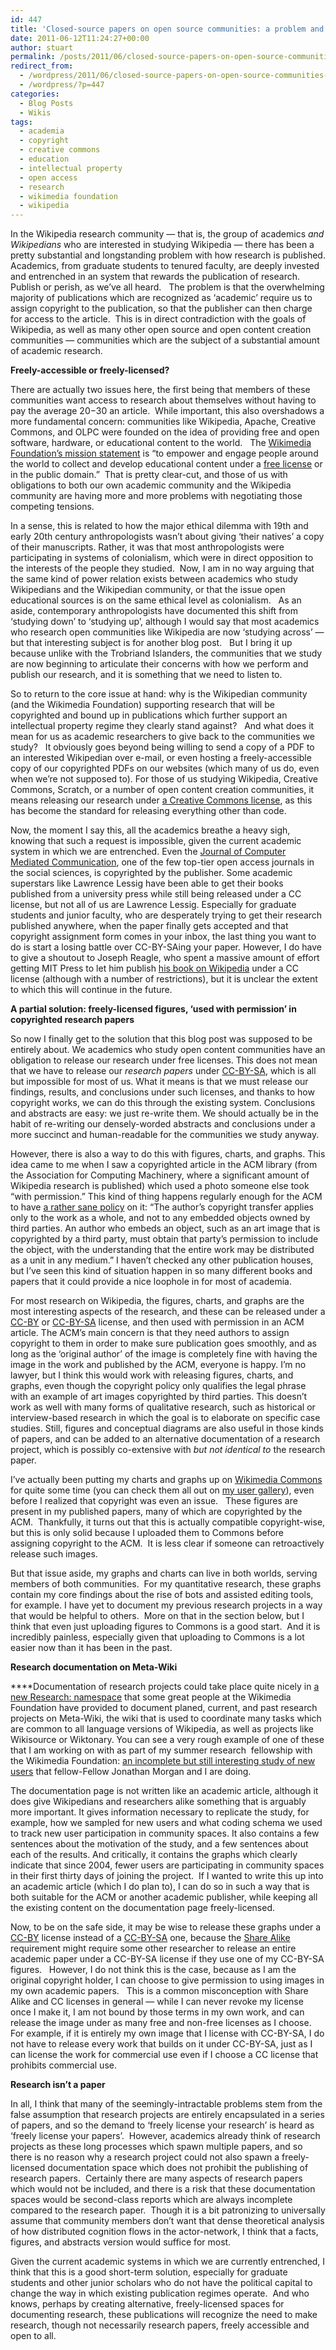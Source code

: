 ```yaml
---
id: 447
title: 'Closed-source papers on open source communities: a problem and a partial solution'
date: 2011-06-12T11:24:27+00:00
author: stuart
permalink: /posts/2011/06/closed-source-papers-on-open-source-communities-a-problem-and-a-partial-solution/
redirect_from:
  - /wordpress/2011/06/closed-source-papers-on-open-source-communities-a-problem-and-a-partial-solution/
  - /wordpress/?p=447
categories:
  - Blog Posts
  - Wikis
tags:
  - academia
  - copyright
  - creative commons
  - education
  - intellectual property
  - open access
  - research
  - wikimedia foundation
  - wikipedia
---
```

In the Wikipedia research community &#8212; that is, the group of academics _and Wikipedians_ who are interested in studying Wikipedia &#8212; there has been a pretty substantial and longstanding problem with how research is published. Academics, from graduate students to tenured faculty, are deeply invested and entrenched in an system that rewards the publication of research. Publish or perish, as we&#8217;ve all heard.   The problem is that the overwhelming majority of publications which are recognized as &#8216;academic&#8217; require us to assign copyright to the publication, so that the publisher can then charge for access to the article.  This is in direct contradiction with the goals of Wikipedia, as well as many other open source and open content creation communities &#8212; communities which are the subject of a substantial amount of academic research.

<!--more-->

**Freely-accessible or freely-licensed?**

There are actually two issues here, the first being that members of these communities want access to research about themselves without having to pay the average $20-$30 an article.  While important, this also overshadows a more fundamental concern: communities like Wikipedia, Apache, Creative Commons, and OLPC were founded on the idea of providing free and open software, hardware, or educational content to the world.   The [Wikimedia Foundation&#8217;s mission statement](http://wikimediafoundation.org/wiki/Mission_statement) is &#8220;to empower and engage people around the world to collect and develop educational content under a [free license](http://en.wikipedia.org/wiki/en:free_content "w:en:free content") or in the public domain.&#8221;  That is pretty clear-cut, and those of us with obligations to both our own academic community and the Wikipedia community are having more and more problems with negotiating those competing tensions.

In a sense, this is related to how the major ethical dilemma with 19th and early 20th century anthropologists wasn&#8217;t about giving &#8216;their natives&#8217; a copy of their manuscripts. Rather, it was that most anthropologists were participating in systems of colonialism, which were in direct opposition to the interests of the people they studied.  Now, I am in no way arguing that the same kind of power relation exists between academics who study Wikipedians and the Wikipedian community, or that the issue open educational sources is on the same ethical level as colonialism.   As an aside, contemporary anthropologists have documented this shift from &#8216;studying down&#8217; to &#8216;studying up&#8217;, although I would say that most academics who research open communities like Wikipedia are now &#8216;studying across&#8217; &#8212; but that interesting subject is for another blog post.   But I bring it up because unlike with the Trobriand Islanders, the communities that we study are now beginning to articulate their concerns with how we perform and publish our research, and it is something that we need to listen to.

So to return to the core issue at hand: why is the Wikipedian community (and the Wikimedia Foundation) supporting research that will be copyrighted and bound up in publications which further support an intellectual property regime they clearly stand against?   And what does it mean for us as academic researchers to give back to the communities we study?   It obviously goes beyond being willing to send a copy of a PDF to an interested Wikipedian over e-mail, or even hosting a freely-accessible copy of our copyrighted PDFs on our websites (which many of us do, even when we&#8217;re not supposed to). For those of us studying Wikipedia, Creative Commons, Scratch, or a number of open content creation communities, it means releasing our research under [a Creative Commons license](http://creativecommons.org/licenses/), as this has become the standard for releasing everything other than code.

Now, the moment I say this, all the academics breathe a heavy sigh, knowing that such a request is impossible, given the current academic system in which we are entrenched. Even the [Journal of Computer Mediated Communication](http://onlinelibrary.wiley.com/journal/10.1111/(ISSN)1083-6101), one of the few top-tier open access journals in the social sciences, is copyrighted by the publisher. Some academic superstars like Lawrence Lessig have been able to get their books published from a university press while still being released under a CC license, but not all of us are Lawrence Lessig. Especially for graduate students and junior faculty, who are desperately trying to get their research published anywhere, when the paper finally gets accepted and that copyright assignment form comes in your inbox, the last thing you want to do is start a losing battle over CC-BY-SAing your paper. However, I do have to give a shoutout to Joseph Reagle, who spent a massive amount of effort getting MIT Press to let him publish [his book on Wikipedia](http://reagle.org/joseph/2010/gfc/) under a CC license (although with a number of restrictions), but it is unclear the extent to which this will continue in the future.

**A partial solution: freely-licensed figures, &#8216;used with permission&#8217; in copyrighted research papers**

So now I finally get to the solution that this blog post was supposed to be entirely about. We academics who study open content communities have an obligation to release our research under free licenses. This does not mean that we have to release our _research papers_ under [CC-BY-SA](http://creativecommons.org/licenses/by-sa/3.0/), which is all but impossible for most of us. What it means is that we must release our findings, results, and conclusions under such licenses, and thanks to how copyright works, we can do this through the existing system. Conclusions and abstracts are easy: we just re-write them. We should actually be in the habit of re-writing our densely-worded abstracts and conclusions under a more succinct and human-readable for the communities we study anyway.

However, there is also a way to do this with figures, charts, and graphs. This idea came to me when I saw a copyrighted article in the ACM library (from the Association for Computing Machinery, where a significant amount of Wikipedia research is published) which used a photo someone else took &#8220;with permission.&#8221; This kind of thing happens regularly enough for the ACM to have [a rather sane policy](http://www.acm.org/publications/policies/copyright_policy) on it: &#8220;The author&#8217;s copyright transfer applies only to the work as a whole, and not to any embedded objects owned by third parties. An author who embeds an object, such as an art image that is copyrighted by a third party, must obtain that party&#8217;s permission to include the object, with the understanding that the entire work may be distributed as a unit in any medium.&#8221; I haven&#8217;t checked any other publication houses, but I&#8217;ve seen this kind of situation happen in so many different books and papers that it could provide a nice loophole in for most of academia.

For most research on Wikipedia, the figures, charts, and graphs are the most interesting aspects of the research, and these can be released under a [CC-BY](http://creativecommons.org/licenses/by/3.0/) or [CC-BY-SA](http://creativecommons.org/licenses/by-sa/3.0/) license, and then used with permission in an ACM article. The ACM&#8217;s main concern is that they need authors to assign copyright to them in order to make sure publication goes smoothly, and as long as the &#8216;original author&#8217; of the image is completely fine with having the image in the work and published by the ACM, everyone is happy. I&#8217;m no lawyer, but I think this would work with releasing figures, charts, and graphs, even though the copyright policy only qualifies the legal phrase with an example of art images copyrighted by third parties. This doesn&#8217;t work as well with many forms of qualitative research, such as historical or interview-based research in which the goal is to elaborate on specific case studies. Still, figures and conceptual diagrams are also useful in those kinds of papers, and can be added to an alternative documentation of a research project, which is possibly co-extensive with _but not identical to_ the research paper.

I&#8217;ve actually been putting my charts and graphs up on [Wikimedia Commons](http://commons.wikimedia.org) for quite some time (you can check them all out on [my user gallery](http://commons.wikimedia.org/wiki/Special:ListFiles/Staeiou)), even before I realized that copyright was even an issue.   These figures are present in my published papers, many of which are copyrighted by the ACM.  Thankfully, it turns out that this is actually compatible copyright-wise, but this is only solid because I uploaded them to Commons before assigning copyright to the ACM.  It is less clear if someone can retroactively release such images.

But that issue aside, my graphs and charts can live in both worlds, serving members of both communities.  For my quantitative research, these graphs contain my core findings about the rise of bots and assisted editing tools, for example. I have yet to document my previous research projects in a way that would be helpful to others.  More on that in the section below, but I think that even just uploading figures to Commons is a good start.  And it is incredibly painless, especially given that uploading to Commons is a lot easier now than it has been in the past.

**Research documentation on Meta-Wiki**

****Documentation of research projects could take place quite nicely in [a new Research: namespace](http://meta.wikimedia.org/wiki/Research:Projects) that some great people at the Wikimedia Foundation have provided to document planed, current, and past research projects on Meta-Wiki, the wiki that is used to coordinate many tasks which are common to all language versions of Wikipedia, as well as projects like Wikisource or Wiktonary. You can see a very rough example of one of these that I am working on with as part of my summer research  fellowship with the Wikimedia Foundation: [an incomplete but still interesting study of new users](http://meta.wikimedia.org/wiki/Research:Alternative_lifecycles_of_new_users) that fellow-Fellow Jonathan Morgan and I are doing.

The documentation page is not written like an academic article, although it does give Wikipedians and researchers alike something that is arguably more important. It gives information necessary to replicate the study, for example, how we sampled for new users and what coding schema we used to track new user participation in community spaces. It also contains a few sentences about the motivation of the study, and a few sentences about each of the results. And critically, it contains the graphs which clearly indicate that since 2004, fewer users are participating in community spaces in their first thirty days of joining the project.  If I wanted to write this up into an academic article (which I do plan to), I can do so in such a way that is both suitable for the ACM or another academic publisher, while keeping all the existing content on the documentation page freely-licensed.

Now, to be on the safe side, it may be wise to release these graphs under a [CC-BY](http://creativecommons.org/licenses/by/3.0/) license instead of a [CC-BY-SA](http://creativecommons.org/licenses/by-sa/3.0/) one, because the [Share Alike](http://en.wikipedia.org/wiki/Share-alike) requirement might require some other researcher to release an entire academic paper under a CC-BY-SA license if they use one of my CC-BY-SA figures.   However, I do not think this is the case, because as I am the original copyright holder, I can choose to give permission to using images in my own academic papers.   This is a common misconception with Share Alike and CC licenses in general &#8212; while I can never revoke my license once I make it, I am not bound by those terms in my own work, and can release the image under as many free and non-free licenses as I choose.   For example, if it is entirely my own image that I license with CC-BY-SA, I do not have to release every work that builds on it under CC-BY-SA, just as I can license the work for commercial use even if I choose a CC license that prohibits commercial use.

**Research isn&#8217;t a paper**

In all, I think that many of the seemingly-intractable problems stem from the false assumption that research projects are entirely encapsulated in a series of papers, and so the demand to &#8216;freely license your research&#8217; is heard as &#8216;freely license your papers&#8217;.  However, academics already think of research projects as these long processes which spawn multiple papers, and so there is no reason why a research project could not also spawn a freely-licensed documentation space which does not prohibit the publishing of research papers.  Certainly there are many aspects of research papers which would not be included, and there is a risk that these documentation spaces would be second-class reports which are always incomplete compared to the research paper.  Though it is a bit patronizing to universally assume that community members don&#8217;t want that dense theoretical analysis of how distributed cognition flows in the actor-network, I think that a facts, figures, and abstracts version would suffice for most.

Given the current academic systems in which we are currently entrenched, I think that this is a good short-term solution, especially for graduate students and other junior scholars who do not have the political capital to change the way in which existing publication regimes operate.  And who knows, perhaps by creating alternative, freely-licensed spaces for documenting research, these publications will recognize the need to make research, though not necessarily research papers, freely accessible and open to all.